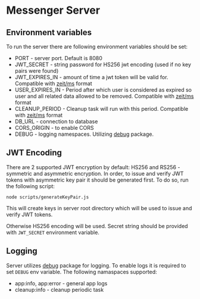 # Messenger Server

## Environment variables
To run the server there are following environment variables should be set:
- PORT - server port. Default is 8080
- JWT_SECRET - string password for HS256 jwt encoding (used if no key pairs were found)
- JWT_EXPIRES_IN - amount of time a jwt token will be valid for. Compatible with [zeit/ms](https://github.com/zeit/ms) format
- USER_EXPIRES_IN - Period after which user is considered as expired so user and all related data allowed to be removed. Compatible with [zeit/ms](https://github.com/zeit/ms) format
- CLEANUP_PERIOD - Cleanup task will run with this period. Compatible with [zeit/ms](https://github.com/zeit/ms) format
- DB_URL - connection to database
- CORS_ORIGIN - to enable CORS
- DEBUG - logging namespaces. Utilizing [debug](https://www.npmjs.com/package/debug) package.

## JWT Encoding

There are 2 supported JWT encryption by default: HS256 and RS256 - symmetric and asymmetric encryption.
In order, to issue and verify JWT tokens with asymmetric key pair it should be generated first. To do so, run the following script:
```
node scripts/generateKeyPair.js
```
This will create keys in server root directory which will be used to issue and verify JWT tokens.

Otherwise HS256 encoding will be used. Secret string should be provided with `JWT_SECRET` environment variable.

## Logging

Server utilizes [debug](https://www.npmjs.com/package/debug) package for logging. To enable logs it is required to set `DEBUG` env variable. The following namaspaces supported:
- app:info, app:error - general app logs
- cleanup:info - cleanup periodic task